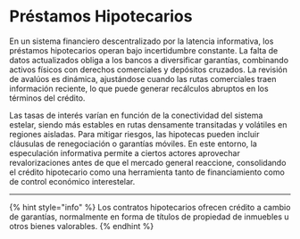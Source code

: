 # Préstamos Hipotecarios

En un sistema financiero descentralizado por la latencia informativa, los préstamos hipotecarios operan bajo incertidumbre constante. La falta de datos actualizados obliga a los bancos a diversificar garantías, combinando activos físicos con derechos comerciales y depósitos cruzados. La revisión de avalúos es dinámica, ajustándose cuando las rutas comerciales traen información reciente, lo que puede generar recálculos abruptos en los términos del crédito.

Las tasas de interés varían en función de la conectividad del sistema estelar, siendo más estables en rutas densamente transitadas y volátiles en regiones aisladas. Para mitigar riesgos, las hipotecas pueden incluir cláusulas de renegociación o garantías móviles. En este entorno, la especulación informativa permite a ciertos actores aprovechar revalorizaciones antes de que el mercado general reaccione, consolidando el crédito hipotecario como una herramienta tanto de financiamiento como de control económico interestelar.

***

{% hint style="info" %}
Los contratos hipotecarios ofrecen crédito a cambio de garantías, normalmente en forma de títulos de propiedad de inmuebles u otros bienes valorables.
{% endhint %}
